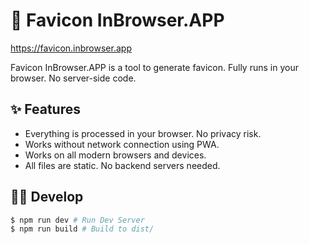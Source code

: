 # 📄 Favicon InBrowser.APP

https://favicon.inbrowser.app

Favicon InBrowser.APP is a tool to generate favicon. Fully runs in your browser. No server-side code.

## ✨ Features

* Everything is processed in your browser. No privacy risk.
* Works without network connection using PWA.
* Works on all modern browsers and devices.
* All files are static. No backend servers needed.

## 🧑‍💻 Develop

```sh
$ npm run dev # Run Dev Server
$ npm run build # Build to dist/
```
